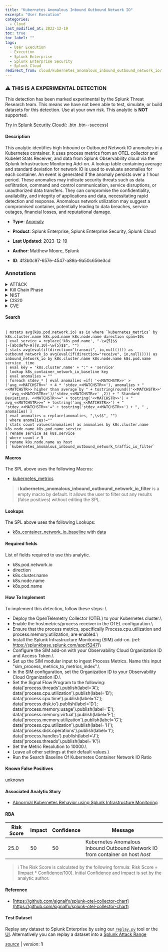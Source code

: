 ```yaml
---
title: "Kubernetes Anomalous Inbound Outbound Network IO"
excerpt: "User Execution"
categories:
  - Cloud
last_modified_at: 2023-12-19
toc: true
toc_label: ""
tags:
  - User Execution
  - Execution
  - Splunk Enterprise
  - Splunk Enterprise Security
  - Splunk Cloud
redirect_from: cloud/kubernetes_anomalous_inbound_outbound_network_io/
---
```


### :warning: THIS IS A EXPERIMENTAL DETECTION
This detection has been marked experimental by the Splunk Threat Research team. This means we have not been able to test, simulate, or build datasets for this detection. Use at your own risk. This analytic is **NOT** supported.


[Try in Splunk Security Cloud](https://www.splunk.com/en_us/cyber-security.html){: .btn .btn--success}

#### Description

This analytic identifies high Inbound or Outbound Network IO anomalies in a Kubernetes container. It uses process metrics from an OTEL collector and Kubelet Stats Receiver, and data from Splunk Observability cloud via the Splunk Infrastructure Monitoring Add-on. A lookup table containing average and standard deviation for network IO is used to evaluate anomalies for each container. An event is generated if the anomaly persists over a 1 hour period. These anomalies may indicate security threats such as data exfiltration, command and control communication, service disruptions, or unauthorized data transfers. They can compromise the confidentiality, availability, and integrity of applications and data, necessitating rapid detection and response. Anomalous network utilization may suggest a compromised container, potentially leading to data breaches, service outages, financial losses, and reputational damage.

- **Type**: [Anomaly](https://github.com/splunk/security_content/wiki/Detection-Analytic-Types)
- **Product**: Splunk Enterprise, Splunk Enterprise Security, Splunk Cloud

- **Last Updated**: 2023-12-19
- **Author**: Matthew Moore, Splunk
- **ID**: 4f3b0c97-657e-4547-a89a-9a50c656e3cd

### Annotations
<details>
  <summary>ATT&CK</summary>

<div markdown="1">

#### [ATT&CK](https://attack.mitre.org/)

| ID          | Technique   | Tactic         |
| ----------- | ----------- |--------------- |
| [T1204](https://attack.mitre.org/techniques/T1204/) | User Execution | Execution |

</div>
</details>


<details>
  <summary>Kill Chain Phase</summary>

<div markdown="1">

* Installation


</div>
</details>


<details>
  <summary>NIST</summary>

<div markdown="1">

* DE.AE



</div>
</details>

<details>
  <summary>CIS20</summary>

<div markdown="1">

* CIS 13



</div>
</details>

<details>
  <summary>CVE</summary>

<div markdown="1">


</div>
</details>


#### Search

```

| mstats avg(k8s.pod.network.io) as io where `kubernetes_metrics` by k8s.cluster.name k8s.pod.name k8s.node.name direction span=10s 
| eval service = replace('k8s.pod.name', "-\w{5}$$
|-[abcdef0-9]{8,10}-\w{5}$$", "") 
| stats avg(eval(if(direction="transmit", io,null()))) as outbound_network_io avg(eval(if(direction="receive", io,null()))) as inbound_network_io by k8s.cluster.name k8s.node.name k8s.pod.name service _time 
| eval key = 'k8s.cluster.name' + ":" + 'service' 
| lookup k8s_container_network_io_baseline key 
| eval anomalies = "" 
| foreach stdev_* [ eval anomalies =if( '<<MATCHSTR>>' > ('avg_<<MATCHSTR>>' + 4 * 'stdev_<<MATCHSTR>>'), anomalies + "<<MATCHSTR>> higher than average by " + tostring(round(('<<MATCHSTR>>' - 'avg_<<MATCHSTR>>')/'stdev_<<MATCHSTR>>' ,2)) + " Standard Deviations. <<MATCHSTR>>=" + tostring('<<MATCHSTR>>') + " avg_<<MATCHSTR>>=" + tostring('avg_<<MATCHSTR>>') + " 'stdev_<<MATCHSTR>>'=" + tostring('stdev_<<MATCHSTR>>') + ", " , anomalies) ] 
| eval anomalies = replace(anomalies, ",\s$$", "") 
| where anomalies!="" 
| stats count values(anomalies) as anomalies by k8s.cluster.name k8s.node.name k8s.pod.name service 
| rename service as k8s.service 
| where count > 5 
| rename k8s.node.name as host 
| `kubernetes_anomalous_inbound_outbound_network_traffic_io_filter` 
```

#### Macros
The SPL above uses the following Macros:
* [kubernetes_metrics](https://github.com/splunk/security_content/blob/develop/macros/kubernetes_metrics.yml)

> :information_source:
> **kubernetes_anomalous_inbound_outbound_network_io_filter** is a empty macro by default. It allows the user to filter out any results (false positives) without editing the SPL.

#### Lookups
The SPL above uses the following Lookups:

* [k8s_container_network_io_baseline](https://github.com/splunk/security_content/blob/develop/lookups/k8s_container_network_io_baseline.yml) with [data](https://github.com/splunk/security_content/tree/develop/lookups/k8s_container_network_io_baseline.csv)



#### Required fields
List of fields required to use this analytic.
* k8s.pod.network.io
* direction
* k8s.cluster.name
* k8s.node.name
* k8s.pod.name



#### How To Implement
To implement this detection, follow these steps: \
* Deploy the OpenTelemetry Collector (OTEL) to your Kubernetes cluster.\
* Enable the hostmetrics/process receiver in the OTEL configuration.\
* Ensure that the process metrics, specifically Process.cpu.utilization and process.memory.utilization, are enabled.\
* Install the Splunk Infrastructure Monitoring (SIM) add-on. (ref: https://splunkbase.splunk.com/app/5247)\
* Configure the SIM add-on with your Observability Cloud Organization ID and Access Token.\
* Set up the SIM modular input to ingest Process Metrics. Name this input &#34;sim_process_metrics_to_metrics_index&#34;.\
* In the SIM configuration, set the Organization ID to your Observability Cloud Organization ID.\
* Set the Signal Flow Program to the following: data(&#39;process.threads&#39;).publish(label=&#39;A&#39;); data(&#39;process.cpu.utilization&#39;).publish(label=&#39;B&#39;); data(&#39;process.cpu.time&#39;).publish(label=&#39;C&#39;); data(&#39;process.disk.io&#39;).publish(label=&#39;D&#39;); data(&#39;process.memory.usage&#39;).publish(label=&#39;E&#39;); data(&#39;process.memory.virtual&#39;).publish(label=&#39;F&#39;); data(&#39;process.memory.utilization&#39;).publish(label=&#39;G&#39;); data(&#39;process.cpu.utilization&#39;).publish(label=&#39;H&#39;); data(&#39;process.disk.operations&#39;).publish(label=&#39;I&#39;); data(&#39;process.handles&#39;).publish(label=&#39;J&#39;); data(&#39;process.threads&#39;).publish(label=&#39;K&#39;)\
* Set the Metric Resolution to 10000.\
* Leave all other settings at their default values.\
* Run the Search Baseline Of Kubernetes Container Network IO Ratio 
#### Known False Positives
unknown

#### Associated Analytic Story
* [Abnormal Kubernetes Behavior using Splunk Infrastructure Monitoring](/stories/abnormal_kubernetes_behavior_using_splunk_infrastructure_monitoring)




#### RBA

| Risk Score  | Impact      | Confidence   | Message      |
| ----------- | ----------- |--------------|--------------|
| 25.0 | 50 | 50 | Kubernetes Anomalous Inbound Outbound Network IO from container on host $host$ |


> :information_source:
> The Risk Score is calculated by the following formula: Risk Score = (Impact * Confidence/100). Initial Confidence and Impact is set by the analytic author.


#### Reference

* [https://github.com/signalfx/splunk-otel-collector-chart](https://github.com/signalfx/splunk-otel-collector-chart)



#### Test Dataset
Replay any dataset to Splunk Enterprise by using our [`replay.py`](https://github.com/splunk/attack_data#using-replaypy) tool or the [UI](https://github.com/splunk/attack_data#using-ui).
Alternatively you can replay a dataset into a [Splunk Attack Range](https://github.com/splunk/attack_range#replay-dumps-into-attack-range-splunk-server)




[*source*](https://github.com/splunk/security_content/tree/develop/detections/cloud/kubernetes_anomalous_inbound_outbound_network_io.yml) \| *version*: **1**
